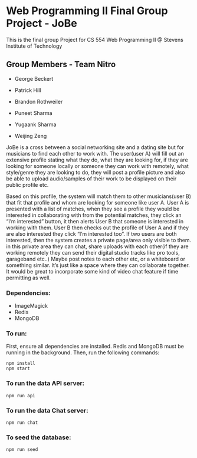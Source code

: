 # Web Programming II Final Group Project - JoBe

This is the final group Project for CS 554 Web Programming II @ Stevens Institute of Technology

## Group Members - Team Nitro

* George Beckert

* Patrick Hill

* Brandon Rothweiler

* Puneet Sharma

* Yugaank Sharma

* Weijing Zeng

JoBe is a cross between a social networking site and a dating site but for musicians to find each other to work with. The user(user A) will fill out an extensive profile stating what they do, what they are looking for, if they are looking for someone locally or someone they can work with remotely, what style/genre they are looking to do, they will post a profile picture and also be able to upload audio/samples of their work to be displayed on their public profile etc.

Based on this profile, the system will match them to other musicians(user B) that fit that profile and whom are looking for someone like user A. User A is presented with a list of matches, when they see a profile they would be interested in collaborating with from the potential matches, they click an “I’m interested” button, it then alerts User B that someone is interested in working with them. User B then checks out the profile of User A and if they are also interested they click “I’m interested too”. If two users are both interested, then the system creates a private page/area only visible to them. in this private area they can chat, share uploads with each other(if they are working remotely they can send their digital studio tracks like pro tools, garageband etc..) Maybe post notes to each other etc, or a whiteboard or something similar. It’s just like a space where they can collaborate together. It would be great to incorporate some kind of video chat feature if time permitting as well.

### Dependencies:
* ImageMagick
* Redis
* MongoDB

### To run:

First, ensure all dependencies are installed. Redis and MongoDB must be running in the background. Then, run the following commands:

```
npm install
npm start
```

### To run the data API server:

```
npm run api
```

### To run the data Chat server:

```
npm run chat
```

### To seed the database:

```
npm run seed
```